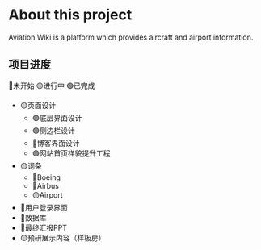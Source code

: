 # About this project

Aviation Wiki is a platform which provides aircraft and airport information. 
## 项目进度
🔴未开始   🟡进行中   🟢已完成
- 🟡页面设计
  - 🟢底层界面设计
  - 🟢侧边栏设计
  - 🔴博客界面设计
  - 🟢网站首页样貌提升工程
- 🟡词条
  - 🔴Boeing
  - 🔴Airbus
  - 🟡Airport
- 🔴用户登录界面
- 🔴数据库
- 🔴最终汇报PPT
- 🟡预研展示内容（样板房）
